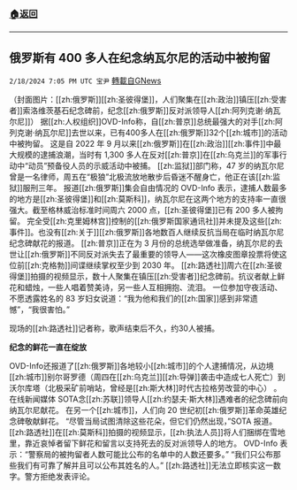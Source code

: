 ###  [:house:返回](README.md)
---


## 俄罗斯有 400 多人在纪念纳瓦尔尼的活动中被拘留
`2/18/2024 7:05 PM UTC 宝尹` [轉載自GNews](https://gnews.org/articles/2320815)

（封面图片：[[zh:俄罗斯]][[zh:圣彼得堡]]，人们聚集在[[zh:政治]]镇压[[zh:受害者]]索洛维茨基石纪念碑前，纪念[[zh:俄罗斯]]反对派领导人[[zh:阿列克谢·纳瓦尔尼]]）
据[[zh:人权组织]]OVD-Info称，自[[zh:普京]]总统最强大的对手[[zh:阿列克谢·纳瓦尔尼]]去世以来，已有400多人在[[zh:俄罗斯]]32个[[zh:城市]]的活动中被拘留。
这是自 2022 年 9 月以来[[zh:俄罗斯]]在[[zh:政治]][[zh:事件]]中最大规模的逮捕浪潮，当时有 1,300 多人在反对[[zh:普京]]在[[zh:乌克兰]]的军事行动中“动员”预备役人员的示威活动中被捕。
[[zh:监狱]]部门称，47 岁的纳瓦尔尼曾是一名律师，周五在“极狼”北极流放地散步后昏迷不醒身亡，他正在该[[zh:监狱]]服刑三年。
报道[[zh:俄罗斯]]集会自由情况的 OVD-Info 表示，逮捕人数最多的地方是[[zh:圣彼得堡]]和[[zh:莫斯科]]，纳瓦尔尼在这两个地方的支持率一直很强大。截至格林威治标准时间周六 2000 点，[[zh:圣彼得堡]]已有 200 多人被拘留。
完全受[[zh:克里姆林宫]]控制的[[zh:俄罗斯国家通讯社]]并未提及这些[[zh:事件]]。也没有[[zh:关于]][[zh:俄罗斯]]各地数百人继续反抗当局在临时纳瓦尔尼纪念碑献花的报道。
[[zh:普京]]正在为 3 月份的总统选举做准备，纳瓦尔尼的去世让[[zh:俄罗斯]]不同反对派失去了最重要的领导人——这次橡皮图章投票将使这位前[[zh:克格勃]]间谍继续掌权至少到 2030 年。
[[zh:路透社]]周六在[[zh:圣彼得堡]]拍摄的视频显示，数十人聚集在镇压[[zh:受害者]]纪念碑前。抗议者献上鲜花和蜡烛，一些人唱着赞美诗，另一些人互相拥抱、流泪。
一位参加守夜活动、不愿透露姓名的 83 岁妇女说道：“我为他和我们的[[zh:国家]]感到非常遗憾”，“我很害怕。”

现场的[[zh:路透社]]记者称，歌声结束后不久，约30人被捕。

**纪念的鲜花一直在绽放**

OVD-Info还报道了[[zh:俄罗斯]]各地较小[[zh:城市]]的个人逮捕情况，从边境[[zh:城市]]别尔哥罗德（周四在[[zh:乌克兰]][[zh:导弹]]袭击中造成七人死亡）到沃尔库塔（北极采矿前哨站，曾经是[[zh:斯大林]]时代古拉格劳改营的中心） 。
在线新闻媒体 SOTA​​​​​​​​​​​​​​​​​​​​​​​​​​​​念[[zh:苏联]]领导人[[zh:约瑟夫·斯大林]]遇难者的纪念碑前向纳瓦尔尼献花。
在另一个[[zh:城市]]，人们向 20 世纪初[[zh:俄罗斯]]革命英雄纪念碑敬献鲜花。
“尽管当局试图清除这些花朵，但它们仍然出现，”SOTA 报道。
[[zh:路透社]]在[[zh:莫斯科]]拍摄的视频显示，[[zh:执法人员]]将人们捆绑在雪地里，靠近哀悼者留下鲜花和留言以支持死去的反对派领导人的地方。
OVD-Info 表示：“警察局的被拘留者人数可能比公布的名单中的人数还要多。” “我们只公布那些我们有可靠了解并且可以公布其姓名的人。”
[[zh:路透社]]无法立即核实这一数字。警方拒绝发表评论。




